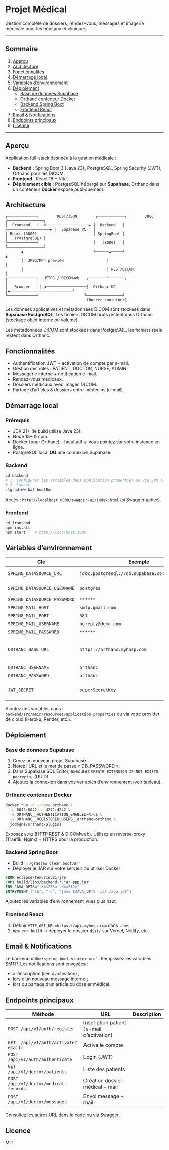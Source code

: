 # Projet Médical

Gestion complète de dossiers, rendez-vous, messages et imagerie médicale pour les hôpitaux et cliniques.

---

## Sommaire
1. [Aperçu](#aperçu)
2. [Architecture](#architecture)
3. [Fonctionnalités](#fonctionnalités)
4. [Démarrage local](#démarrage-local)
5. [Variables d’environnement](#variables-denvironnement)
6. [Déploiement](#déploiement)
   * [Base de données Supabase](#base-de-données-supabase)
   * [Orthanc conteneur Docker](#orthanc-conteneur-docker)
   * [Backend Spring Boot](#backend-spring-boot)
   * [Frontend React](#frontend-react)
7. [Email & Notifications](#email--notifications)
8. [Endpoints principaux](#endpoints-principaux)
9. [Licence](#licence)

---

## Aperçu
Application full-stack destinée à la gestion médicale :
* **Backend** : Spring Boot 3 (Java 23), PostgreSQL, Spring Security (JWT), Orthanc pour les DICOM.
* **Frontend** : React 18 + Vite.
* **Déploiement cible** : PostgreSQL hébergé sur **Supabase**, Orthanc dans un conteneur **Docker** exposé publiquement.

## Architecture
```
┌─────────────┐        REST/JSON        ┌────────────┐        JDBC            ┌────────────────┐
│  Frontend   │  <───────────────────► │  Backend   │ ────────────────────► │  Supabase PG   │
│ React (3000)│                        │ SpringBoot │                        │   (PostgreSQL) │
└─────────────┘                        │   (8080)   │                        └────────────────┘
       ▲                               └──────▲─────┘                              ▲
       │  JPEG/MP4 preview                   │                                       │
       │                                     │ REST/DICOM                           │
┌─────────────┐  HTTPS / DICOMweb   ┌────────┴───────┐                              │
│   Browser    │ ◄──────────────────│  Orthanc DC    │◄────────────────────────────┘
└─────────────┘                    └────────────────┘
                                    (Docker container)
```
Les données applicatives et métadonnées DICOM sont stockées dans **Supabase PostgreSQL**. Les fichiers DICOM bruts restent dans Orthanc (stockage objet interne ou volume).

Les métadonnées DICOM sont stockées dans PostgreSQL, les fichiers réels restent dans Orthanc.

## Fonctionnalités
* Authentification JWT + activation de compte par e-mail.
* Gestion des rôles : PATIENT, DOCTOR, NURSE, ADMIN.
* Messagerie interne + notification e-mail.
* Rendez-vous médicaux.
* Dossiers médicaux avec images DICOM.
* Partage d’articles & dossiers entre médecins (e-mail).

## Démarrage local
### Prérequis
* JDK 21+ (le build utilise Java 23).
* Node 18+ & npm.
* Docker (pour Orthanc) – facultatif si vous pointez sur votre instance en ligne.
* PostgreSQL local **OU** une connexion Supabase.

### Backend
```powershell
cd backend
# 1. Configurer les variables dans application.properties ou via JVM (-D)
# 2. Lancer
.\gradlew.bat bootRun
```
Accès : `http://localhost:8080/swagger-ui/index.html` (si Swagger activé).

### Frontend
```bash
cd frontend
npm install
npm start    # http://localhost:3000
```

## Variables d’environnement
| Clé | Exemple | Description |
|-----|---------|-------------|
| `SPRING_DATASOURCE_URL` | `jdbc:postgresql://db.supabase.co:5432/postgres` | URL JDBC Supabase |
| `SPRING_DATASOURCE_USERNAME` | `postgres` | User Supabase |
| `SPRING_DATASOURCE_PASSWORD` | `******` | Password |
| `SPRING_MAIL_HOST` | `smtp.gmail.com` | SMTP host |
| `SPRING_MAIL_PORT` | `587` | SMTP port |
| `SPRING_MAIL_USERNAME` | `noreply@demo.com` | SMTP user |
| `SPRING_MAIL_PASSWORD` | `******` | SMTP pwd |
| `ORTHANC_BASE_URL` | `https://orthanc.myhosp.com` | URL publique du conteneur Orthanc |
| `ORTHANC_USERNAME` | `orthanc` | login |
| `ORTHANC_PASSWORD` | `orthanc` | pwd |
| `JWT_SECRET` | `superSecretKey` | clé de signature JWT |

Ajoutez ces variables dans : `backend/src/main/resources/application.properties` ou via votre provider de cloud (Heroku, Render, etc.).

## Déploiement
### Base de données Supabase
1. Créez un nouveau projet Supabase.  
2. Notez l’URL et le mot de passe « DB_PASSWORD ».  
3. Dans Supabase SQL Editor, exécutez `CREATE EXTENSION IF NOT EXISTS pgcrypto;` (UUID).  
4. Ajoutez la connexion dans vos variables d’environnement (voir tableau).

### Orthanc conteneur Docker
```bash
docker run -d --name orthanc \
  -p 8042:8042 -p 4242:4242 \
  -e ORTHANC__AUTHENTICATION_ENABLED=true \
  -e ORTHANC__REGISTERED_USERS__orthanc=orthanc \
  jodogne/orthanc-plugins
```
Exposez `8042` (HTTP REST & DICOMweb). Utilisez un reverse-proxy (Traefik, Nginx) + HTTPS pour la production.

### Backend Spring Boot
* Build : `./gradlew clean bootJar`
* Déployer le JAR sur votre serveur ou utiliser Docker :
```dockerfile
FROM eclipse-temurin:21-jre
COPY build/libs/backend-*.jar app.jar
ENV JAVA_OPTS="-Xms256m -Xmx512m"
ENTRYPOINT ["sh", "-c", "java $JAVA_OPTS -jar /app.jar"]
```
Ajoutez les variables d’environnement vues plus haut.

### Frontend React
1. Définir `VITE_API_URL=https://api.myhosp.com` dans `.env`.  
2. `npm run build` → déployer le dossier `dist/` sur Vercel, Netlify, etc.

## Email & Notifications
Le backend utilise `spring-boot-starter-mail`. Remplissez les variables SMTP. Les notifications sont envoyées :
* à l’inscription (lien d’activation) ;
* lors d’un nouveau message interne ;
* lors du partage d’un article ou dossier médical.

## Endpoints principaux
| Méthode | URL | Description |
|---------|-----|-------------|
| `POST /api/v1/auth/register` | Inscription patient (e-mail d’activation) |
| `GET  /api/v1/auth/activate?email=` | Active le compte |
| `POST /api/v1/auth/authenticate` | Login (JWT) |
| `GET  /api/v1/doctor/patients` | Liste des patients |
| `POST /api/v1/doctor/medical-records` | Création dossier médical + mail |
| `POST /api/v1/doctor/messages` | Envoi message + mail |

Consultez les autres URL dans le code ou via Swagger.

## Licence
MIT.